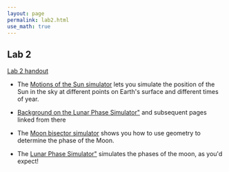 ```yaml
---
layout: page
permalink: lab2.html
use_math: true
---
```


## Lab 2

<a href="labs/lab2.pdf">Lab 2 handout</a>

* The <a href="http://astro.unl.edu/naap/motion3/animations/sunmotions.html">Motions of the Sun simulator</a> 
lets you simulate the position of the Sun in the sky at different points on Earth's surface and different times
of year.

* <a href="http://astro.unl.edu/naap/lps/lunarPage1.html">Background on the Lunar Phase Simulator"</a> and 
subsequent pages linked from there

* The <a href="http://astro.unl.edu/naap/lps/animations/moonBisectorDemo.html">Moon bisector simulator</a> shows
you how to use geometry to determine the phase of the Moon.

* The <a href="http://astro.unl.edu/naap/lps/animations/lps.html">Lunar Phase Simulator"</a> simulates
the phases of the moon, as you'd expect!


